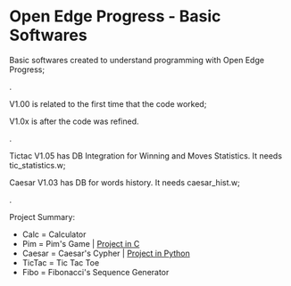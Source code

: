 # Open Edge Progress - Basic Softwares
Basic softwares created to understand programming with Open Edge Progress;

.

V1.00 is related to the first time that the code worked;

V1.0x is after the code was refined.

.

Tictac V1.05 has DB Integration for Winning and Moves Statistics. It needs tic_statistics.w;

Caesar V1.03 has DB for words history. It needs caesar_hist.w;

.

Project Summary:
- Calc = Calculator
- Pim = Pim's Game | [Project in C](https://github.com/raphaelfrei/PIMS_Game)
- Caesar = Caesar's Cypher | [Project in Python](https://github.com/raphaelfrei/simple-caesar_cypher)
- TicTac = Tic Tac Toe
- Fibo = Fibonacci's Sequence Generator
